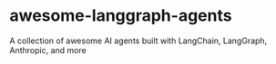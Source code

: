 # awesome-langgraph-agents
A collection of awesome AI agents built with LangChain, LangGraph, Anthropic, and more
